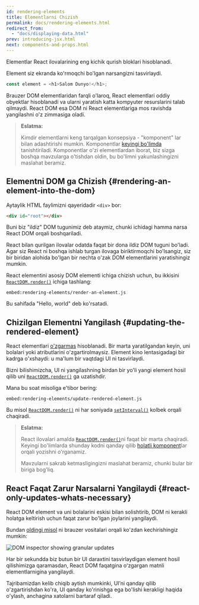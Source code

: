 ```yaml
---
id: rendering-elements
title: Elementlarni Chizish
permalink: docs/rendering-elements.html
redirect_from:
  - "docs/displaying-data.html"
prev: introducing-jsx.html
next: components-and-props.html
---
```


Elementlar React ilovalarining eng kichik qurish bloklari hisoblanadi.

Element siz ekranda ko'rmoqchi bo'lgan narsangizni tasvirlaydi.

```js
const element = <h1>Salom Dunyo!</h1>;
```

Brauzer DOM elementlaridan farqli o'laroq, React elementlari oddiy obyektlar hisoblanadi va ularni yaratish katta kompyuter resurslarini talab qilmaydi. React DOM esa DOM ni React elementlariga mos ravishda yangilashni o'z zimmasiga oladi.

>**Eslatma:**
>
>Kimdir elementlarni keng tarqalgan konsepsiya - "komponent" lar bilan adashtirishi mumkin. Komponentlar [keyingi bo'limda](/docs/components-and-props.html) tanishtiriladi. Komponentlar o'zi elementlardan iborat, biz sizga boshqa mavzularga o'tishdan oldin, bu bo'limni yakunlashingizni maslahat beramiz.

## Elementni DOM ga Chizish {#rendering-an-element-into-the-dom}

Aytaylik HTML faylimizni qayeridadir `<div>` bor:

```html
<div id="root"></div>
```

Buni biz "ildiz" DOM tugunimiz deb ataymiz, chunki ichidagi hamma narsa React DOM orqali boshqariladi.

React bilan qurilgan ilovalar odatda faqat bir dona ildiz DOM tuguni bo'ladi. Agar siz React ni boshqa ishlab turgan ilovaga biriktirmoqchi bo'lsangiz, siz bir biridan alohida bo'lgan bir nechta o'zak DOM elementlarini yaratishingiz mumkin.

React elementini asosiy DOM elementi ichiga chizish uchun, bu ikkisini [`ReactDOM.render()`](/docs/react-dom.html#render) ichiga tashlang:

`embed:rendering-elements/render-an-element.js`

[](codepen://rendering-elements/render-an-element)

Bu sahifada "Hello, world" deb ko'rsatadi.

## Chizilgan Elementni Yangilash {#updating-the-rendered-element}

React elementlari [o'zgarmas](https://en.wikipedia.org/wiki/Immutable_object) hisoblanadi. Bir marta yaratilgandan keyin, uni bolalari yoki atributlarini o'zgartirolmaysiz. Element kino lentasigadagi bir kadrga o'xshaydi: u ma'lum bir vaqtdagi UI ni tasvirlaydi.

Bizni bilishimizcha, UI ni yangilashning birdan bir yo'li yangi element hosil qilib uni [`ReactDOM.render()`](/docs/react-dom.html#render) ga uzatishdir.

Mana bu soat misoliga e'tibor bering:

`embed:rendering-elements/update-rendered-element.js`

[](codepen://rendering-elements/update-rendered-element)

Bu misol [`ReactDOM.render()`](/docs/react-dom.html#render) ni har soniyada [`setInterval()`](https://developer.mozilla.org/en-US/docs/Web/API/WindowTimers/setInterval) kolbek orqali chaqiradi.

>**Eslatma:**
>
>React ilovalari amalda [`ReactDOM.render()`](/docs/react-dom.html#render)ni faqat bir marta chaqiradi. Keyingi bo'limlarda shunday kodni qanday qilib [holatli komponent](/docs/state-and-lifecycle.html)lar orqali yozishni oʻrganamiz.
>
>Mavzularni sakrab ketmasligingizni maslahat beramiz, chunki bular bir biriga bog'liq.

## React Faqat Zarur Narsalarni Yangilaydi {#react-only-updates-whats-necessary}

React DOM element va uni bolalarini eskisi bilan solishtirib, DOM ni kerakli holatga keltirish uchun faqat zarur bo'lgan joylarini yangilaydi.

Bundan [oldingi misol](codepen://rendering-elements/update-rendered-element) ni brauzer vositalari orqali ko'zdan kechirishingiz mumkin:

![DOM inspector showing granular updates](../images/docs/granular-dom-updates.gif)

Har bir sekundda biz butun bir UI daraxtini tasvirlaydigan element hosil qilishimizga qaramasdan, React DOM faqatgina oʻzgargan matnli elementlarnigina yangilaydi.

Tajribamizdan kelib chiqib aytish mumkinki, UIʼni qanday qilib o'zgartirishdan ko'ra, UI qanday ko'rinishga ega bo'lishi kerakligi haqida o'ylash, anchagina xatolarni bartaraf qiladi.
